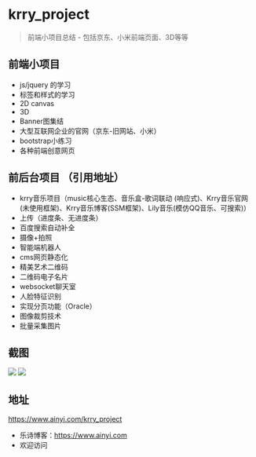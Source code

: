 # krry_project
> 前端小项目总结 - 包括京东、小米前端页面、3D等等

## 前端小项目
- js/jquery 的学习
- 标签和样式的学习
- 2D canvas
- 3D
- Banner图集结
- 大型互联网企业的官网（京东-旧网站、小米）
- bootstrap小练习
- 各种前端创意网页

## 前后台项目 （引用地址）
- krry音乐项目（music核心生态、音乐盒-歌词联动 (响应式)、Krry音乐官网(未使用框架)、Krry音乐博客(SSM框架)、Lily音乐(模仿QQ音乐、可搜索)）
- 上传（进度条、无进度条）
- 百度搜索自动补全
- 摄像+拍照
- 智能端机器人
- cms网页静态化
- 精美艺术二维码
- 二维码电子名片
- websocket聊天室
- 人脸特征识别
- 实现分页功能（Oracle）
- 图像裁剪技术
- 批量采集图片

## 截图
![](https://github.com/Krryxa/krry_project/blob/master/resource/img/cutImg/1.jpg)
![](https://github.com/Krryxa/krry_project/blob/master/resource/img/cutImg/2.jpg)

## 地址
https://www.ainyi.com/krry_project
- 乐诗博客：https://www.ainyi.com
- 欢迎访问
